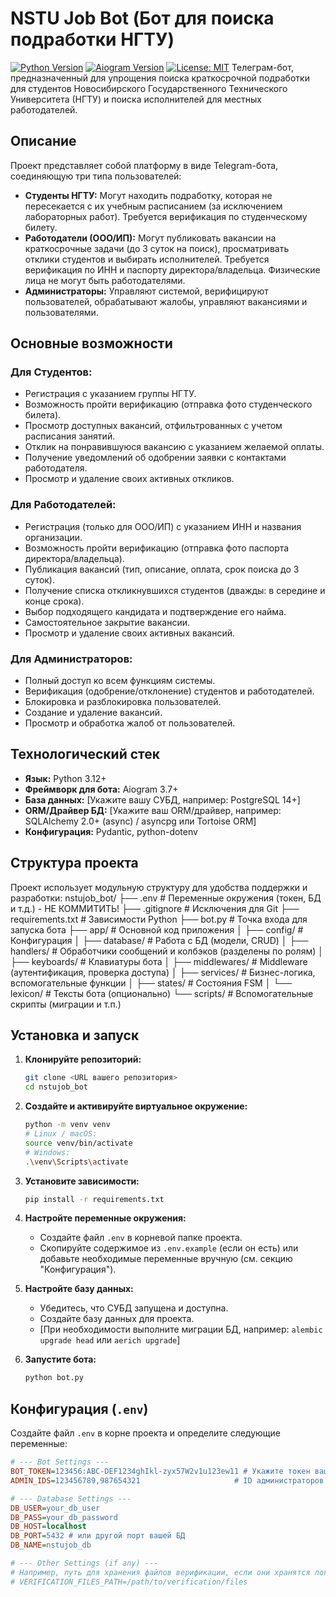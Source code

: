 # NSTU Job Bot (Бот для поиска подработки НГТУ)

[![Python Version](https://img.shields.io/badge/Python-3.12+-blue.svg)](https://www.python.org/downloads/)
[![Aiogram Version](https://img.shields.io/badge/Aiogram-3.7+-cyan.svg)](https://github.com/aiogram/aiogram)
[![License: MIT](https://img.shields.io/badge/License-MIT-yellow.svg)](https://opensource.org/licenses/MIT) Телеграм-бот, предназначенный для упрощения поиска краткосрочной подработки для студентов Новосибирского Государственного Технического Университета (НГТУ) и поиска исполнителей для местных работодателей.

## Описание

Проект представляет собой платформу в виде Telegram-бота, соединяющую три типа пользователей:
* **Студенты НГТУ:** Могут находить подработку, которая не пересекается с их учебным расписанием (за исключением лабораторных работ). Требуется верификация по студенческому билету.
* **Работодатели (ООО/ИП):** Могут публиковать вакансии на краткосрочные задачи (до 3 суток на поиск), просматривать отклики студентов и выбирать исполнителей. Требуется верификация по ИНН и паспорту директора/владельца. Физические лица не могут быть работодателями.
* **Администраторы:** Управляют системой, верифицируют пользователей, обрабатывают жалобы, управляют вакансиями и пользователями.

## Основные возможности

### Для Студентов:
* Регистрация с указанием группы НГТУ.
* Возможность пройти верификацию (отправка фото студенческого билета).
* Просмотр доступных вакансий, отфильтрованных с учетом расписания занятий.
* Отклик на понравившуюся вакансию с указанием желаемой оплаты.
* Получение уведомлений об одобрении заявки с контактами работодателя.
* Просмотр и удаление своих активных откликов.

### Для Работодателей:
* Регистрация (только для ООО/ИП) с указанием ИНН и названия организации.
* Возможность пройти верификацию (отправка фото паспорта директора/владельца).
* Публикация вакансий (тип, описание, оплата, срок поиска до 3 суток).
* Получение списка откликнувшихся студентов (дважды: в середине и конце срока).
* Выбор подходящего кандидата и подтверждение его найма.
* Самостоятельное закрытие вакансии.
* Просмотр и удаление своих активных вакансий.

### Для Администраторов:
* Полный доступ ко всем функциям системы.
* Верификация (одобрение/отклонение) студентов и работодателей.
* Блокировка и разблокировка пользователей.
* Создание и удаление вакансий.
* Просмотр и обработка жалоб от пользователей.

## Технологический стек

* **Язык:** Python 3.12+
* **Фреймворк для бота:** Aiogram 3.7+
* **База данных:** [Укажите вашу СУБД, например: PostgreSQL 14+]
* **ORM/Драйвер БД:** [Укажите ваш ORM/драйвер, например: SQLAlchemy 2.0+ (async) / asyncpg или Tortoise ORM]
* **Конфигурация:** Pydantic, python-dotenv

## Структура проекта

Проект использует модульную структуру для удобства поддержки и разработки:
nstujob_bot/
├── .env             # Переменные окружения (токен, БД и т.д.) - НЕ КОММИТИТЬ!
├── .gitignore       # Исключения для Git
├── requirements.txt # Зависимости Python
├── bot.py           # Точка входа для запуска бота
├── app/             # Основной код приложения
│   ├── config/      # Конфигурация
│   ├── database/    # Работа с БД (модели, CRUD)
│   ├── handlers/    # Обработчики сообщений и колбэков (разделены по ролям)
│   ├── keyboards/   # Клавиатуры бота
│   ├── middlewares/ # Middleware (аутентификация, проверка доступа)
│   ├── services/    # Бизнес-логика, вспомогательные функции
│   ├── states/      # Состояния FSM
│   └── lexicon/     # Тексты бота (опционально)
└── scripts/         # Вспомогательные скрипты (миграции и т.п.)

## Установка и запуск

1.  **Клонируйте репозиторий:**
    ```bash
    git clone <URL вашего репозитория>
    cd nstujob_bot
    ```

2.  **Создайте и активируйте виртуальное окружение:**
    ```bash
    python -m venv venv
    # Linux / macOS:
    source venv/bin/activate
    # Windows:
    .\venv\Scripts\activate
    ```

3.  **Установите зависимости:**
    ```bash
    pip install -r requirements.txt
    ```

4.  **Настройте переменные окружения:**
    * Создайте файл `.env` в корневой папке проекта.
    * Скопируйте содержимое из `.env.example` (если он есть) или добавьте необходимые переменные вручную (см. секцию "Конфигурация").

5.  **Настройте базу данных:**
    * Убедитесь, что СУБД запущена и доступна.
    * Создайте базу данных для проекта.
    * [При необходимости выполните миграции БД, например: `alembic upgrade head` или `aerich upgrade`]

6.  **Запустите бота:**
    ```bash
    python bot.py
    ```

## Конфигурация (`.env`)

Создайте файл `.env` в корне проекта и определите следующие переменные:

```ini
# --- Bot Settings ---
BOT_TOKEN=123456:ABC-DEF1234ghIkl-zyx57W2v1u123ew11 # Укажите токен вашего бота
ADMIN_IDS=123456789,987654321                     # ID администраторов через запятую

# --- Database Settings ---
DB_USER=your_db_user
DB_PASS=your_db_password
DB_HOST=localhost
DB_PORT=5432 # или другой порт вашей БД
DB_NAME=nstujob_db

# --- Other Settings (if any) ---
# Например, путь для хранения файлов верификации, если они хранятся локально
# VERIFICATION_FILES_PATH=/path/to/verification/files
